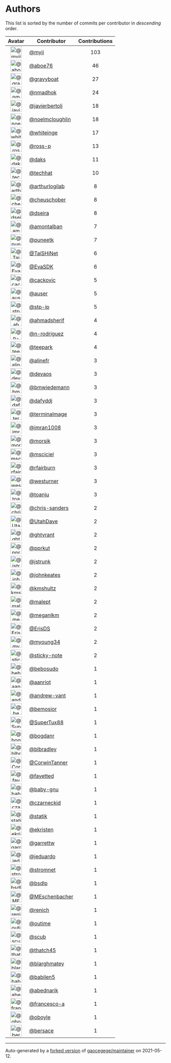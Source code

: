 # Authors

This list is sorted by the number of commits per contributor in _descending_ order.

Avatar|Contributor|Contributions
:-:|---|:-:
<img class='float-left rounded-1' src='https://avatars.githubusercontent.com/u/10231489?v=4' width='36' height='36' alt='@myii'>|[@myii](https://github.com/myii)|103
<img class='float-left rounded-1' src='https://avatars.githubusercontent.com/u/1800660?v=4' width='36' height='36' alt='@aboe76'>|[@aboe76](https://github.com/aboe76)|46
<img class='float-left rounded-1' src='https://avatars.githubusercontent.com/u/1396878?v=4' width='36' height='36' alt='@gravyboat'>|[@gravyboat](https://github.com/gravyboat)|27
<img class='float-left rounded-1' src='https://avatars.githubusercontent.com/u/3374962?v=4' width='36' height='36' alt='@nmadhok'>|[@nmadhok](https://github.com/nmadhok)|24
<img class='float-left rounded-1' src='https://avatars.githubusercontent.com/u/242396?v=4' width='36' height='36' alt='@javierbertoli'>|[@javierbertoli](https://github.com/javierbertoli)|18
<img class='float-left rounded-1' src='https://avatars.githubusercontent.com/u/13322818?v=4' width='36' height='36' alt='@noelmcloughlin'>|[@noelmcloughlin](https://github.com/noelmcloughlin)|18
<img class='float-left rounded-1' src='https://avatars.githubusercontent.com/u/91293?v=4' width='36' height='36' alt='@whiteinge'>|[@whiteinge](https://github.com/whiteinge)|17
<img class='float-left rounded-1' src='https://avatars.githubusercontent.com/u/4956475?v=4' width='36' height='36' alt='@ross-p'>|[@ross-p](https://github.com/ross-p)|13
<img class='float-left rounded-1' src='https://avatars.githubusercontent.com/u/52996?v=4' width='36' height='36' alt='@daks'>|[@daks](https://github.com/daks)|11
<img class='float-left rounded-1' src='https://avatars.githubusercontent.com/u/287147?v=4' width='36' height='36' alt='@techhat'>|[@techhat](https://github.com/techhat)|10
<img class='float-left rounded-1' src='https://avatars.githubusercontent.com/u/445200?v=4' width='36' height='36' alt='@arthurlogilab'>|[@arthurlogilab](https://github.com/arthurlogilab)|8
<img class='float-left rounded-1' src='https://avatars.githubusercontent.com/u/1184479?v=4' width='36' height='36' alt='@cheuschober'>|[@cheuschober](https://github.com/cheuschober)|8
<img class='float-left rounded-1' src='https://avatars.githubusercontent.com/u/378158?v=4' width='36' height='36' alt='@dseira'>|[@dseira](https://github.com/dseira)|8
<img class='float-left rounded-1' src='https://avatars.githubusercontent.com/u/941928?v=4' width='36' height='36' alt='@amontalban'>|[@amontalban](https://github.com/amontalban)|7
<img class='float-left rounded-1' src='https://avatars.githubusercontent.com/u/528061?v=4' width='36' height='36' alt='@puneetk'>|[@puneetk](https://github.com/puneetk)|7
<img class='float-left rounded-1' src='https://avatars.githubusercontent.com/u/6354880?v=4' width='36' height='36' alt='@TaiSHiNet'>|[@TaiSHiNet](https://github.com/TaiSHiNet)|6
<img class='float-left rounded-1' src='https://avatars.githubusercontent.com/u/745513?v=4' width='36' height='36' alt='@EvaSDK'>|[@EvaSDK](https://github.com/EvaSDK)|6
<img class='float-left rounded-1' src='https://avatars.githubusercontent.com/u/3280630?v=4' width='36' height='36' alt='@cackovic'>|[@cackovic](https://github.com/cackovic)|5
<img class='float-left rounded-1' src='https://avatars.githubusercontent.com/u/529?v=4' width='36' height='36' alt='@auser'>|[@auser](https://github.com/auser)|5
<img class='float-left rounded-1' src='https://avatars.githubusercontent.com/u/3768412?v=4' width='36' height='36' alt='@stp-ip'>|[@stp-ip](https://github.com/stp-ip)|5
<img class='float-left rounded-1' src='https://avatars.githubusercontent.com/u/1060507?v=4' width='36' height='36' alt='@ahmadsherif'>|[@ahmadsherif](https://github.com/ahmadsherif)|4
<img class='float-left rounded-1' src='https://avatars.githubusercontent.com/u/3433835?v=4' width='36' height='36' alt='@n-rodriguez'>|[@n-rodriguez](https://github.com/n-rodriguez)|4
<img class='float-left rounded-1' src='https://avatars.githubusercontent.com/u/37182?v=4' width='36' height='36' alt='@teepark'>|[@teepark](https://github.com/teepark)|4
<img class='float-left rounded-1' src='https://avatars.githubusercontent.com/u/4754654?v=4' width='36' height='36' alt='@alinefr'>|[@alinefr](https://github.com/alinefr)|3
<img class='float-left rounded-1' src='https://avatars.githubusercontent.com/u/5412167?v=4' width='36' height='36' alt='@devaos'>|[@devaos](https://github.com/devaos)|3
<img class='float-left rounded-1' src='https://avatars.githubusercontent.com/u/637990?v=4' width='36' height='36' alt='@bmwiedemann'>|[@bmwiedemann](https://github.com/bmwiedemann)|3
<img class='float-left rounded-1' src='https://avatars.githubusercontent.com/u/4195158?v=4' width='36' height='36' alt='@dafyddj'>|[@dafyddj](https://github.com/dafyddj)|3
<img class='float-left rounded-1' src='https://avatars.githubusercontent.com/u/328598?v=4' width='36' height='36' alt='@terminalmage'>|[@terminalmage](https://github.com/terminalmage)|3
<img class='float-left rounded-1' src='https://avatars.githubusercontent.com/u/94157?v=4' width='36' height='36' alt='@imran1008'>|[@imran1008](https://github.com/imran1008)|3
<img class='float-left rounded-1' src='https://avatars.githubusercontent.com/u/783794?v=4' width='36' height='36' alt='@morsik'>|[@morsik](https://github.com/morsik)|3
<img class='float-left rounded-1' src='https://avatars.githubusercontent.com/u/7060082?v=4' width='36' height='36' alt='@msciciel'>|[@msciciel](https://github.com/msciciel)|3
<img class='float-left rounded-1' src='https://avatars.githubusercontent.com/u/8029478?v=4' width='36' height='36' alt='@rfairburn'>|[@rfairburn](https://github.com/rfairburn)|3
<img class='float-left rounded-1' src='https://avatars.githubusercontent.com/u/50891?v=4' width='36' height='36' alt='@westurner'>|[@westurner](https://github.com/westurner)|3
<img class='float-left rounded-1' src='https://avatars.githubusercontent.com/u/1773291?v=4' width='36' height='36' alt='@toanju'>|[@toanju](https://github.com/toanju)|3
<img class='float-left rounded-1' src='https://avatars.githubusercontent.com/u/813115?v=4' width='36' height='36' alt='@chris-sanders'>|[@chris-sanders](https://github.com/chris-sanders)|2
<img class='float-left rounded-1' src='https://avatars.githubusercontent.com/u/306240?v=4' width='36' height='36' alt='@UtahDave'>|[@UtahDave](https://github.com/UtahDave)|2
<img class='float-left rounded-1' src='https://avatars.githubusercontent.com/u/51596?v=4' width='36' height='36' alt='@ghtyrant'>|[@ghtyrant](https://github.com/ghtyrant)|2
<img class='float-left rounded-1' src='https://avatars.githubusercontent.com/u/56635?v=4' width='36' height='36' alt='@pprkut'>|[@pprkut](https://github.com/pprkut)|2
<img class='float-left rounded-1' src='https://avatars.githubusercontent.com/u/85002?v=4' width='36' height='36' alt='@jstrunk'>|[@jstrunk](https://github.com/jstrunk)|2
<img class='float-left rounded-1' src='https://avatars.githubusercontent.com/u/5306980?v=4' width='36' height='36' alt='@johnkeates'>|[@johnkeates](https://github.com/johnkeates)|2
<img class='float-left rounded-1' src='https://avatars.githubusercontent.com/u/2200073?v=4' width='36' height='36' alt='@kmshultz'>|[@kmshultz](https://github.com/kmshultz)|2
<img class='float-left rounded-1' src='https://avatars.githubusercontent.com/u/11417?v=4' width='36' height='36' alt='@malept'>|[@malept](https://github.com/malept)|2
<img class='float-left rounded-1' src='https://avatars.githubusercontent.com/u/3279679?v=4' width='36' height='36' alt='@meganlkm'>|[@meganlkm](https://github.com/meganlkm)|2
<img class='float-left rounded-1' src='https://avatars.githubusercontent.com/u/101513?v=4' width='36' height='36' alt='@ErisDS'>|[@ErisDS](https://github.com/ErisDS)|2
<img class='float-left rounded-1' src='https://avatars.githubusercontent.com/u/879922?v=4' width='36' height='36' alt='@myoung34'>|[@myoung34](https://github.com/myoung34)|2
<img class='float-left rounded-1' src='https://avatars.githubusercontent.com/u/46799934?v=4' width='36' height='36' alt='@sticky-note'>|[@sticky-note](https://github.com/sticky-note)|2
<img class='float-left rounded-1' src='https://avatars.githubusercontent.com/u/1922124?v=4' width='36' height='36' alt='@bebosudo'>|[@bebosudo](https://github.com/bebosudo)|1
<img class='float-left rounded-1' src='https://avatars.githubusercontent.com/u/8395913?v=4' width='36' height='36' alt='@aanriot'>|[@aanriot](https://github.com/aanriot)|1
<img class='float-left rounded-1' src='https://avatars.githubusercontent.com/u/7460036?v=4' width='36' height='36' alt='@andrew-vant'>|[@andrew-vant](https://github.com/andrew-vant)|1
<img class='float-left rounded-1' src='https://avatars.githubusercontent.com/u/2106845?v=4' width='36' height='36' alt='@bemosior'>|[@bemosior](https://github.com/bemosior)|1
<img class='float-left rounded-1' src='https://avatars.githubusercontent.com/u/458548?v=4' width='36' height='36' alt='@SuperTux88'>|[@SuperTux88](https://github.com/SuperTux88)|1
<img class='float-left rounded-1' src='https://avatars.githubusercontent.com/u/1079875?v=4' width='36' height='36' alt='@bogdanr'>|[@bogdanr](https://github.com/bogdanr)|1
<img class='float-left rounded-1' src='https://avatars.githubusercontent.com/u/1435085?v=4' width='36' height='36' alt='@blbradley'>|[@blbradley](https://github.com/blbradley)|1
<img class='float-left rounded-1' src='https://avatars.githubusercontent.com/u/2459661?v=4' width='36' height='36' alt='@CorwinTanner'>|[@CorwinTanner](https://github.com/CorwinTanner)|1
<img class='float-left rounded-1' src='https://avatars.githubusercontent.com/u/1686586?v=4' width='36' height='36' alt='@fayetted'>|[@fayetted](https://github.com/fayetted)|1
<img class='float-left rounded-1' src='https://avatars.githubusercontent.com/u/1233212?v=4' width='36' height='36' alt='@baby-gnu'>|[@baby-gnu](https://github.com/baby-gnu)|1
<img class='float-left rounded-1' src='https://avatars.githubusercontent.com/u/72727?v=4' width='36' height='36' alt='@czarneckid'>|[@czarneckid](https://github.com/czarneckid)|1
<img class='float-left rounded-1' src='https://avatars.githubusercontent.com/u/983?v=4' width='36' height='36' alt='@statik'>|[@statik](https://github.com/statik)|1
<img class='float-left rounded-1' src='https://avatars.githubusercontent.com/u/48329?v=4' width='36' height='36' alt='@ekristen'>|[@ekristen](https://github.com/ekristen)|1
<img class='float-left rounded-1' src='https://avatars.githubusercontent.com/u/84885?v=4' width='36' height='36' alt='@garrettw'>|[@garrettw](https://github.com/garrettw)|1
<img class='float-left rounded-1' src='https://avatars.githubusercontent.com/u/75496?v=4' width='36' height='36' alt='@jeduardo'>|[@jeduardo](https://github.com/jeduardo)|1
<img class='float-left rounded-1' src='https://avatars.githubusercontent.com/u/668449?v=4' width='36' height='36' alt='@stromnet'>|[@stromnet](https://github.com/stromnet)|1
<img class='float-left rounded-1' src='https://avatars.githubusercontent.com/u/744549?v=4' width='36' height='36' alt='@bsdlp'>|[@bsdlp](https://github.com/bsdlp)|1
<img class='float-left rounded-1' src='https://avatars.githubusercontent.com/u/5395035?v=4' width='36' height='36' alt='@MEschenbacher'>|[@MEschenbacher](https://github.com/MEschenbacher)|1
<img class='float-left rounded-1' src='https://avatars.githubusercontent.com/u/225115?v=4' width='36' height='36' alt='@renich'>|[@renich](https://github.com/renich)|1
<img class='float-left rounded-1' src='https://avatars.githubusercontent.com/u/62993?v=4' width='36' height='36' alt='@outime'>|[@outime](https://github.com/outime)|1
<img class='float-left rounded-1' src='https://avatars.githubusercontent.com/u/991850?v=4' width='36' height='36' alt='@scub'>|[@scub](https://github.com/scub)|1
<img class='float-left rounded-1' src='https://avatars.githubusercontent.com/u/507599?v=4' width='36' height='36' alt='@thatch45'>|[@thatch45](https://github.com/thatch45)|1
<img class='float-left rounded-1' src='https://avatars.githubusercontent.com/u/479088?v=4' width='36' height='36' alt='@blarghmatey'>|[@blarghmatey](https://github.com/blarghmatey)|1
<img class='float-left rounded-1' src='https://avatars.githubusercontent.com/u/117961?v=4' width='36' height='36' alt='@babilen5'>|[@babilen5](https://github.com/babilen5)|1
<img class='float-left rounded-1' src='https://avatars.githubusercontent.com/u/228723?v=4' width='36' height='36' alt='@abednarik'>|[@abednarik](https://github.com/abednarik)|1
<img class='float-left rounded-1' src='https://avatars.githubusercontent.com/u/19428823?v=4' width='36' height='36' alt='@francesco-a'>|[@francesco-a](https://github.com/francesco-a)|1
<img class='float-left rounded-1' src='https://avatars.githubusercontent.com/u/1068764?v=4' width='36' height='36' alt='@oboyle'>|[@oboyle](https://github.com/oboyle)|1
<img class='float-left rounded-1' src='https://avatars.githubusercontent.com/u/542613?v=4' width='36' height='36' alt='@bersace'>|[@bersace](https://github.com/bersace)|1

---

Auto-generated by a [forked version](https://github.com/myii/maintainer) of [gaocegege/maintainer](https://github.com/gaocegege/maintainer) on 2021-05-12.
